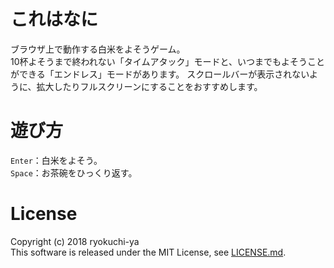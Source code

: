 # これはなに
ブラウザ上で動作する白米をよそうゲーム。  
10杯よそうまで終われない「タイムアタック」モードと、いつまでもよそうことができる「エンドレス」モードがあります。
スクロールバーが表示されないように、拡大したりフルスクリーンにすることをおすすめします。  

# 遊び方
`Enter`：白米をよそう。  
`Space`：お茶碗をひっくり返す。

# License
Copyright (c) 2018 ryokuchi-ya  
This software is released under the MIT License, see [LICENSE.md](https://github.com/ryokuchi-ya/gohan/blob/master/LICENSE.md).
